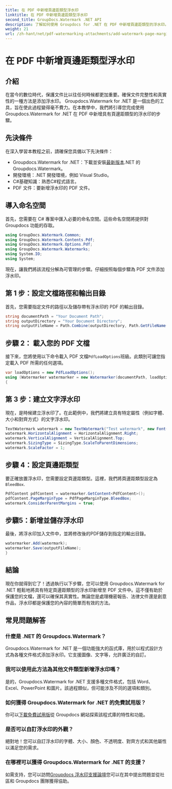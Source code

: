 ```yaml
---
title: 在 PDF 中新增頁邊距類型浮水印
linktitle: 在 PDF 中新增頁邊距類型浮水印
second_title: GroupDocs.Watermark .NET API
description: 了解如何使用 Groupdocs for .NET 在 PDF 中新增頁邊距類型的浮水印。輕鬆保護您的文件。
weight: 21
url: /zh-hant/net/pdf-watermarking-attachments/add-watermark-page-margin-type-pdf/
---
```


# 在 PDF 中新增頁邊距類型浮水印

## 介紹
在當今的數位時代，保護文件比以往任何時候都更加重要。確保文件完整性和真實性的一種方法是添加浮水印。 Groupdocs.Watermark for .NET 是一個出色的工具，旨在使此過程變得毫不費力。在本教學中，我們將引導您完成使用 Groupdocs.Watermark for .NET 在 PDF 中新增具有頁邊距類型的浮水印的步驟。
## 先決條件
在深入學習本教程之前，請確保您具備以下先決條件：
-  Groupdocs.Watermark for .NET：下載並安裝[最新版本](https://releases.groupdocs.com/Watermark/net/).NET 的 Groupdocs.Watermark。
- 開發環境：.NET 開發環境，例如 Visual Studio。
- C#基礎知識：熟悉C#程式語言。
- PDF 文件：要新增浮水印的 PDF 文件。
## 導入命名空間
首先，您需要在 C# 專案中匯入必要的命名空間。這些命名空間將提供對 Groupdocs 功能的存取。
```csharp
using GroupDocs.Watermark.Common;
using GroupDocs.Watermark.Contents.Pdf;
using GroupDocs.Watermark.Options.Pdf;
using GroupDocs.Watermark.Watermarks;
using System.IO;
using System;
```
現在，讓我們將該流程分解為可管理的步驟。仔細按照每個步驟為 PDF 文件添加浮水印。
## 第 1 步：設定文檔路徑和輸出目錄
首先，您需要指定文件的路徑以及儲存帶有浮水印的 PDF 的輸出目錄。
```csharp
string documentPath = "Your Document Path";
string outputDirectory = "Your Document Directory";
string outputFileName = Path.Combine(outputDirectory, Path.GetFileName(documentPath));
```
## 步驟 2： 載入您的 PDF 文檔
接下來，您將使用以下命令載入 PDF 文檔`PdfLoadOptions`班級。此類別可讓您指定載入 PDF 所需的任何選項。
```csharp
var loadOptions = new PdfLoadOptions();
using (Watermarker watermarker = new Watermarker(documentPath, loadOptions))
{
```
## 第 3 步：建立文字浮水印
現在，是時候建立浮水印了。在此範例中，我們將建立具有特定屬性（例如字體、大小和對齊方式）的文字浮水印。
```csharp
TextWatermark watermark = new TextWatermark("Test watermark", new Font("Arial", 42));
watermark.HorizontalAlignment = HorizontalAlignment.Right;
watermark.VerticalAlignment = VerticalAlignment.Top;
watermark.SizingType = SizingType.ScaleToParentDimensions;
watermark.ScaleFactor = 1;
```
## 步驟 4：設定頁邊距類型
要正確放置浮水印，您需要設定頁邊距類型。這裡，我們將頁邊距類型設定為`BleedBox`.
```csharp
PdfContent pdfContent = watermarker.GetContent<PdfContent>();
pdfContent.PageMarginType = PdfPageMarginType.BleedBox;
watermark.ConsiderParentMargins = true;
```
## 步驟5：新增並儲存浮水印
最後，將浮水印加入文件中，並將修改後的PDF儲存到指定的輸出目錄。
```csharp
watermarker.Add(watermark);
watermarker.Save(outputFileName);
}
```
## 結論
現在你就得到它了！透過執行以下步驟，您可以使用 Groupdocs.Watermark for .NET 輕鬆地將具有特定頁邊距類型的浮水印新增至 PDF 文件中。這不僅有助於保護您的文檔，還可以確保其真實性。無論您是處理機密報告、法律文件還是創意作品，浮水印都是保護您的內容的簡單而有效的方法。
## 常見問題解答
### 什麼是 .NET 的 Groupdocs.Watermark？
Groupdocs.Watermark for .NET 是一個功能強大的函式庫，用於以程式設計方式為各種文件格式添加浮水印。它支援圖像、文字等，允許廣泛的自訂。
### 我可以使用此方法為其他文件類型新增浮水印嗎？
是的，Groupdocs.Watermark for .NET 支援多種文件格式，包括 Word、Excel、PowerPoint 和圖片。該過程類似，但可能涉及不同的選項和類別。
### 如何獲得 Groupdocs.Watermark for .NET 的免費試用版？
你可以[下載免費試用版](https://releases.groupdocs.com/)從 Groupdocs 網站探索該程式庫的特性和功能。
### 是否可以自訂浮水印的外觀？
絕對地！您可以自訂浮水印的字體、大小、顏色、不透明度、對齊方式和其他屬性以滿足您的需求。
### 在哪裡可以獲得 Groupdocs.Watermark for .NET 的支援？
如需支持，您可以訪問[Groupdocs 浮水印支援論壇](https://forum.groupdocs.com/c/watermark/19)您可以在其中提出問題並從社區和 Groupdocs 團隊獲得協助。